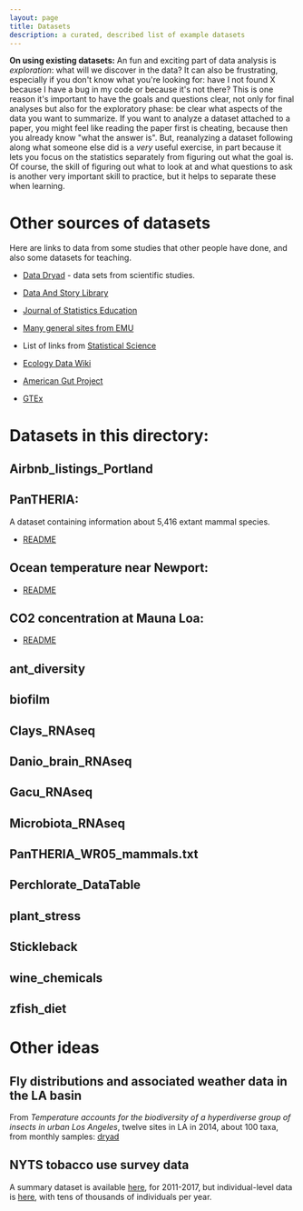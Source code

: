 ```yaml
---
layout: page
title: Datasets
description: a curated, described list of example datasets
---
```


**On using existing datasets:**
An fun and exciting part of data analysis is *exploration*: what will we discover in the data?
It can also be frustrating, especially if you don't know what you're looking for:
have I not found X because I have a bug in my code or because it's not there?
This is one reason it's important to have the goals and questions clear,
not only for final analyses but also for the exploratory phase:
be clear what aspects of the data you want to summarize.
If you want to analyze a dataset attached to a paper,
you might feel like reading the paper first is cheating, because then you already know "what the answer is".
But, reanalyzing a dataset following along what someone else did is a *very* useful exercise,
in part because it lets you focus on the statistics separately from figuring out what the goal is.
Of course, the skill of figuring out what to look at and what questions to ask
is another very important skill to practice, but it helps to separate these when learning.


# Other sources of datasets

Here are links to data from some studies that other people have done, and also some datasets for teaching.

-   [Data Dryad](http://datadryad.org) - data sets from scientific studies.

-   [Data And Story Library](http://lib.stat.cmu.edu/cgi-bin/dasl.cgi?query=data&submit=Search%21&metaname=swishdefault&sort=swishrank)

-   [Journal of Statistics Education](https://ww2.amstat.org/publications/jse/jse_data_archive.htm)

-   [Many general sites from EMU](http://guides.emich.edu/data/free-data)

-   List of links from [Statistical Science](http://www.statsci.org/datasets.html)

-   [Ecology Data Wiki](https://ecologicaldata.org/home)

-   [American Gut Project](https://github.com/biocore/American-Gut/tree/master/data)

-   [GTEx](https://gtexportal.org/home/datasets)


# Datasets in this directory:

## Airbnb_listings_Portland

## PanTHERIA:

A dataset containing information about 5,416 extant mammal species.

- [README](PanTHERIA/README.md)

## Ocean temperature near Newport:

- [README](Ocean_Temp_Data/READ_ME_Ocean.md)

## CO2 concentration at Mauna Loa:

- [README](Mauna_Loa_C02/README.md)

## ant_diversity

## biofilm

## Clays_RNAseq

## Danio_brain_RNAseq

## Gacu_RNAseq

## Microbiota_RNAseq

## PanTHERIA_WR05_mammals.txt

## Perchlorate_DataTable

## plant_stress

## Stickleback

## wine_chemicals

## zfish_diet 


# Other ideas

## Fly distributions and associated weather data in the LA basin

From *Temperature accounts for the biodiversity of a hyperdiverse group of insects in urban Los Angeles*,
twelve sites in LA in 2014, about 100 taxa, from monthly samples: [dryad](https://datadryad.org/stash/dataset/doi:10.5061/dryad.gr68f2j)

## NYTS tobacco use survey data

A summary dataset is available [here](https://chronicdata.cdc.gov/Survey-Data/Youth-Tobacco-Survey-YTS-Data/4juz-x2tp), for 2011-2017,
but individual-level data is [here](https://www.cdc.gov/tobacco/data_statistics/surveys/nyts/data/index.html),
with tens of thousands of individuals per year.
